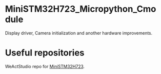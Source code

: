 # MiniSTM32H723_Micropython_Cmodule
Display driver, Camera initialization and another hardware improvements.

# Useful repositories

WeActStudio repo for [MiniSTM32H723](https://github.com/WeActStudio/WeActStudio.MiniSTM32H723).
